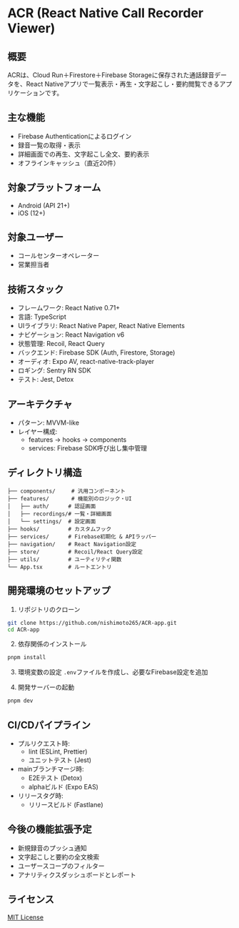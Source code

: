 # ACR (React Native Call Recorder Viewer)

## 概要
ACRは、Cloud Run＋Firestore＋Firebase Storageに保存された通話録音データを、React Nativeアプリで一覧表示・再生・文字起こし・要約閲覧できるアプリケーションです。

## 主な機能
- Firebase Authenticationによるログイン
- 録音一覧の取得・表示
- 詳細画面での再生、文字起こし全文、要約表示
- オフラインキャッシュ（直近20件）

## 対象プラットフォーム
- Android (API 21+)
- iOS (12+)

## 対象ユーザー
- コールセンターオペレーター
- 営業担当者

## 技術スタック
- フレームワーク: React Native 0.71+
- 言語: TypeScript
- UIライブラリ: React Native Paper, React Native Elements
- ナビゲーション: React Navigation v6
- 状態管理: Recoil, React Query
- バックエンド: Firebase SDK (Auth, Firestore, Storage)
- オーディオ: Expo AV, react-native-track-player
- ロギング: Sentry RN SDK
- テスト: Jest, Detox

## アーキテクチャ
- パターン: MVVM-like
- レイヤー構成:
  - features -> hooks -> components
  - services: Firebase SDK呼び出し集中管理

## ディレクトリ構造
```
├── components/     # 汎用コンポーネント
├── features/       # 機能別のロジック・UI
│   ├── auth/      # 認証画面
│   ├── recordings/# 一覧・詳細画面
│   └── settings/  # 設定画面
├── hooks/         # カスタムフック
├── services/      # Firebase初期化 & APIラッパー
├── navigation/    # React Navigation設定
├── store/         # Recoil/React Query設定
├── utils/         # ユーティリティ関数
└── App.tsx        # ルートエントリ
```

## 開発環境のセットアップ
1. リポジトリのクローン
```bash
git clone https://github.com/nishimoto265/ACR-app.git
cd ACR-app
```

2. 依存関係のインストール
```bash
pnpm install
```

3. 環境変数の設定
`.env`ファイルを作成し、必要なFirebase設定を追加

4. 開発サーバーの起動
```bash
pnpm dev
```

## CI/CDパイプライン
- プルリクエスト時:
  - lint (ESLint, Prettier)
  - ユニットテスト (Jest)
- mainブランチマージ時:
  - E2Eテスト (Detox)
  - alphaビルド (Expo EAS)
- リリースタグ時:
  - リリースビルド (Fastlane)

## 今後の機能拡張予定
- 新規録音のプッシュ通知
- 文字起こしと要約の全文検索
- ユーザースコープのフィルター
- アナリティクスダッシュボードとレポート

## ライセンス
[MIT License](LICENSE) 